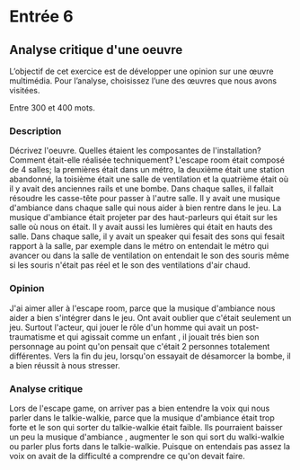 # Entrée 6
## Analyse critique d'une oeuvre

L’objectif de cet exercice est de développer une opinion sur une œuvre multimédia. Pour l’analyse, choisissez l’une des œuvres que nous avons visitées. 

Entre 300 et 400 mots. 

### Description
Décrivez l'oeuvre. Quelles étaient les composantes de l'installation? Comment était-elle réalisée techniquement? 
L'escape room était composé de 4 salles; la premières était dans un métro, la deuxième était une station abandonné, la toisième était une salle de ventilation et la quatrième était où il y avait des anciennes rails et une bombe. Dans chaque salles, il fallait résoudre les casse-tête pour passer à l'autre salle. Il y avait une musique d'ambiance dans chaque salle qui nous aider à bien rentre dans le jeu. La musique d'ambiance était projeter par des haut-parleurs qui était sur les salle où nous on était. Il y avait aussi les lumières qui était en hauts des salle. Dans chaque salle, il y avait un speaker qui fesait des sons qui fesait rapport à la salle, par exemple dans le métro on entendait le métro qui avancer ou dans la salle de ventilation on entendait le son des souris même si les souris n'était pas réel et le son  des ventilations d'air chaud. 

### Opinion 
J'ai aimer aller à l'escape room, parce que la musique d'ambiance nous aider a bien s'intégrer dans le jeu. Ont avait oublier que c'était seulement un jeu. Surtout l'acteur, qui jouer le rôle d'un homme qui avait un post-traumatisme et qui agissait comme un enfant , il jouait trés bien son personnage au point qu'on pensait que c'était 2 personnes totalement différentes. Vers la fin du jeu, lorsqu'on essayait de désamorcer la bombe, il a bien réussit à nous stresser.

### Analyse critique
Lors de l'escape game, on arriver pas a bien entendre la voix qui nous parler dans le talkie-walkie, parce que la musique d'ambiance était trop forte et le son qui sorter du talkie-walkie était faible. Ils pourraient baisser un peu la musique d'ambiance , augmenter le son qui sort du walki-walkie ou parler plus forts dans le talkie-walkie. Puisque on entendais pas assez la voix on avait de la difficulté a comprendre ce qu'on devait faire.
